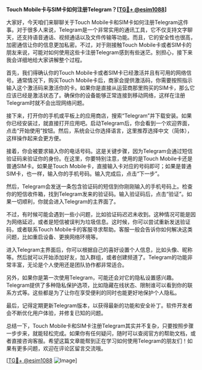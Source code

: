 **Touch Mobile卡与SIM卡如何注册Telegram？[[TG💪+ @esim1088](https://t.me/s/esim1088)]**

大家好，今天咱们来聊聊关于Touch Mobile卡和SIM卡如何注册Telegram这件事。对于很多人来说，Telegram是一个非常实用的通讯工具，它不仅支持文字聊天，还支持语音通话、视频通话以及文件传输等功能。而且，它的安全性也很高，加密通信让你的信息更加私密。不过，对于刚接触Touch Mobile卡或者SIM卡的朋友来说，可能对如何使用这些卡注册Telegram感到有些迷茫。别担心，接下来我会详细地给大家讲解整个过程。

首先，我们得确认你的Touch Mobile卡或者SIM卡已经激活并且有可用的网络信号。通常情况下，购买Touch Mobile卡后，商家会提供激活码，你需要按照指示输入这个激活码来激活你的卡。如果你是直接从运营商那里购买的SIM卡，那么它应该已经是激活状态了。确保你的设备能够正常连接到移动网络，这样在注册Telegram时就不会出现网络问题。

接下来，打开你的手机或平板上的应用商店，搜索“Telegram”并下载安装。如果你已经安装过，就直接打开应用吧。启动Telegram后，你会看到一个欢迎界面，点击“开始使用”按钮。然后，系统会让你选择语言，这里推荐选择中文（简体），这样操作起来会更方便。

接着，你会被要求输入你的电话号码。这是关键步骤，因为Telegram会通过短信验证码来验证你的身份。在这里，你要特别注意，使用的是Touch Mobile卡还是普通SIM卡。如果是Touch Mobile卡，直接输入卡对应的号码即可；如果是普通SIM卡，也一样，输入你的手机号码。输入完成后，点击“下一步”。

然后，Telegram会发送一条包含验证码的短信到你刚刚输入的手机号码上。检查你的短信收件箱，找到Telegram发来的验证码。输入验证码后，点击“验证”。如果一切顺利，你就会进入Telegram的主界面了。

不过，有时候可能会遇到一些小问题，比如验证码迟迟未收到。这种情况可能是因为网络延迟，或者是短信被误判为垃圾信息。这时候，你可以尝试重新发送验证码，或者联系Touch Mobile卡的客服寻求帮助。客服一般会告诉你如何解决这类问题，比如重启设备、更换网络环境等。

进入Telegram主界面后，你可以根据自己的喜好设置个人信息，比如头像、昵称等。然后就可以开始添加好友，加入群组，或者创建频道了。Telegram的功能非常丰富，无论是个人使用还是团队协作都非常适合。

另外，如果你是第一次使用Telegram，可能还会对它的隐私设置感兴趣。Telegram提供了多种隐私保护选项，比如隐藏在线状态、限制谁可以看到你的联系方式等。这些都是为了让你在享受便利的同时也能更好地保护个人隐私。

最后，记得定期更新Telegram版本，以获得最新的功能和安全补丁。软件开发者会不断优化用户体验，并修复已知的问题。

总结一下，Touch Mobile卡和SIM卡注册Telegram其实并不复杂，只要按照步骤一步步来，就能轻松完成。如果你有任何疑问，随时可以查阅官方的帮助文档，或者直接咨询客服。希望这篇文章能帮到正在学习如何使用Telegram的朋友们！如果有更多问题，欢迎在评论区留言交流哦。

[[TG💪+ @esim1088](https://t.me/s/esim1088) ![Image](https://i.postimg.cc/4NQfJmqS/Snipaste-2025-05-13-00-14-12.png)]
